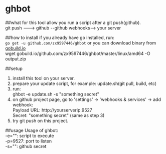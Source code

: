 ghbot
=====

##what for
this tool allow you run a script after a git push(github).  
git push ---> github --github webhooks--> your server

##how to install
if you already have go installed, run:  
		`go get -u github.com/zx9597446/ghbot`
or you can download binary from [gobuild.io](http://gobuild.io)  
		wget gobuild.io/github.com/zx9597446/ghbot/master/linux/amd64 -O output.zip

##setup
1. install this tool on your server.
2. prepare your update script, for example: update.sh(git pull, build, etc)
3. run:  
	ghbot -e update.sh -s "something secret"
4. on github project page, go to 'settings' -> 'webhooks & services' -> add webhook:  
	Payload URL: http://yourserverip:9527  
	Secret: "something secret" (same as step 3)  
5. try git push on this project.

##usage
Usage of ghbot:  
  -e="": script to execute  
  -p=9527: port to listen  
  -s="": github secret  
